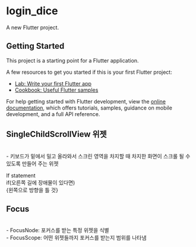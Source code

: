 # login_dice

A new Flutter project.

## Getting Started

This project is a starting point for a Flutter application.

A few resources to get you started if this is your first Flutter project:

- [Lab: Write your first Flutter app](https://docs.flutter.dev/get-started/codelab)
- [Cookbook: Useful Flutter samples](https://docs.flutter.dev/cookbook)

For help getting started with Flutter development, view the
[online documentation](https://docs.flutter.dev/), which offers tutorials,
samples, guidance on mobile development, and a full API reference.

## SingleChildScrollView 위젯
<br>    - 키보드가 밑에서 밀고 올라와서 스크린 영역을 차지할 때 차지한 화면이 스크롤 될 수 있도록 만들어 주는 위젯

If statement
<br>    if(오른쪽 길에 장애물이 있다면)
<br>        {왼쪽으로 방향을 틀 것}
<!-- A == B / A != B / A && B / A || B /  A > B / A < B / A >= B / A <= B -->

## Focus
<br>    - FocusNode: 포커스를 받는 특정 위젯을 식별
<br>    - FocusScope: 어떤 위젯들까지 포커스를 받는지 범위를 나타냄